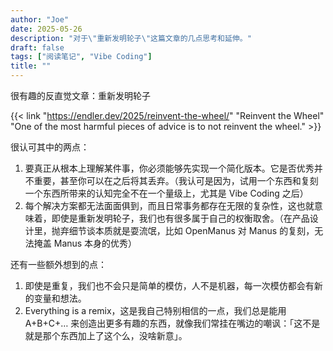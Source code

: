 ```yaml
---
author: "Joe"
date: 2025-05-26
description: "对于\"重新发明轮子\"这篇文章的几点思考和延伸。"
draft: false
tags: ["阅读笔记", "Vibe Coding"]
title: ""
---
```


很有趣的反直觉文章：重新发明轮子

{{< link "https://endler.dev/2025/reinvent-the-wheel/" "Reinvent the Wheel" "One of the most harmful pieces of advice is to not reinvent the wheel." >}}

很认可其中的两点：

1.  要真正从根本上理解某件事，你必须能够先实现一个简化版本。它是否优秀并不重要，甚至你可以在之后将其丢弃。（我认可是因为，试用一个东西和复刻一个东西所带来的认知完全不在一个量级上，尤其是 Vibe Coding 之后）
2.  每个解决方案都无法面面俱到，而且日常事务都存在无限的复杂性，这也就意味着，即使是重新发明轮子，我们也有很多属于自己的权衡取舍。（在产品设计里，抛弃细节谈本质就是耍流氓，比如 OpenManus 对 Manus 的复刻，无法掩盖 Manus 本身的优秀）

还有一些额外想到的点：

1.  即使是重复，我们也不会只是简单的模仿，人不是机器，每一次模仿都会有新的变量和想法。
2.  Everything is a remix，这是我自己特别相信的一点，我们总是能用 A+B+C+… 来创造出更多有趣的东西，就像我们常挂在嘴边的嘲讽：「这不是就是那个东西加上了这个么，没啥新意」。 